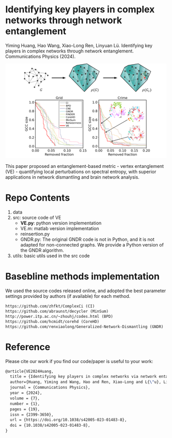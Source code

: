 # Identifying key players in complex networks through network entanglement

Yiming Huang, Hao Wang, Xiao-Long Ren, Linyuan Lü. Identifying key players in complex networks through network entanglement. Communications Physics (2024).

<p align="center">
  <img src=".\VertexEnt.png" width="700">
</p>

This paper proposed an entanglement-based metric - vertex entanglement (VE) - quantifying local perturbations on spectral entropy, with superior applications in network dismantling and brain network analysis.




# Repo Contents

1. data
2. src: source code of VE
   - **VE.py**: python version implementation
   - VE.m: matlab version implementation
   - reinsertion.py 
   - GNDR.py: The original GNDR code is not in Python, and it is not adapted for non-connected graphs. We provide a Python version of the GNDR algorithm. 
3. utils: basic utils used in the src code


# Basebline methods implementation
We used the source codes released online, and adopted the best parameter settings provided by authors (if available) for each method.
```
https://github.com/zhfkt/ComplexCi (CI)
https://github.com/abraunst/decycler (MinSum)
http://power.itp.ac.cn/~zhouhj/codes.html (BPD)
https://github.com/hcmidt/corehd (CoreHD)
https://github.com/renxiaolong/Generalized-Network-Dismantling (GNDR)
```

# Reference

Please cite our work if you find our code/paper is useful to your work:
```latex
@article{VE2024Huang,  
  title = {Identifying key players in complex networks via network entanglement},  
  author={Huang, Yiming and Wang, Hao and Ren, Xiao-Long and L{\"u}, Linyuan},
  journal = {Communications Physics},  
  year = {2024},  
  volume = {7},  
  number = {1},  
  pages = {19},  
  issn = {2399-3650},  
  url = {https://doi.org/10.1038/s42005-023-01483-8},  
  doi = {10.1038/s42005-023-01483-8},  
}
```






